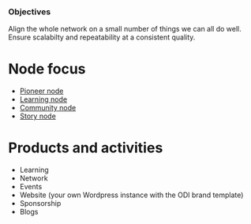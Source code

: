 ### Objectives

Align the whole network on a small number of things we can all do well. Ensure scalabilty and repeatability at a consistent quality.

# Node focus

* [Pioneer node](https://github.com/theodi/ODI/blob/nez_updats/node/products/pioneer.csv)
* [Learning node](https://github.com/theodi/ODI/blob/nez_updats/node/products/learning.csv)
* [Community node](https://github.com/theodi/ODI/blob/nez_updats/node/products/community.csv)
* [Story node](https://github.com/theodi/ODI/blob/nez_updats/node/products/story.csv)

# Products and activities

- Learning
- Network
- Events
- Website (your own Wordpress instance with the ODI brand template)
- Sponsorship
- Blogs
